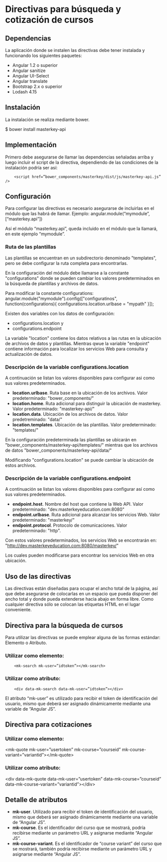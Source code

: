 # Directivas para búsqueda y cotización de cursos

Dependencias
------------

La aplicación donde se instalen las directivas debe tener instalada y funcionando los siguientes paquetes:
* Angular 1.2 o superior
* Angular sanitize
* Angular UI-Select
* Angular translate
* Bootstrap 2.x o superior
* Lodash 4.15

Instalación
-----------

La instalación se realiza mediante bower.

$ bower install masterkey-api


Implementación
--------------

Primero debe asegurarse de llamar las dependencias señaladas arriba y luego incluir el script de la directiva, dependiendo de las condiciones de la instalación podría ser así:

        <script href=”bower_components/masterkey/dist/js/masterkey-api.js” />


Configuración
-------------

Para configurar las directivas es necesario asegurarse de incluirlas en el módulo que las habrá de llamar. Ejemplo:
angular.module(“mymodule”, [“masterkey.api”])

Así el módulo “masterkey.api”, queda incluido en el módulo que la llamará, en este ejemplo “mymodule”.

### Ruta de las plantillas
Las plantillas se encuentran en un subdirectorio denominado "templates", pero se debe configurar la ruta completa para encontrarlas.

En la configuración del módulo debe llamarse a la constante "configurations" donde se pueden cambiar los valores predeterminados en la búsqueda de plantillas y archivos de datos.

Para modificar la constante configurations:
        angular.module("mymodule").config(["configuratinos", function(configurations){ configurations.location.urlbase = "mypath" }]);

Existen dos variables con los datos de configuración:
* configurations.location y
* configurations.endpoint

La variable "location" contiene los datos relativos a las rutas en la ubicación de archivos de datos y plantillas.
Mientras qwue la variable "endpoint" contiene información para localizar los servicios Web para consulta y actualización de datos.

### Descripción de la variable configurations.location
A continuación se listan los valores disponibles para configurar asi como sus valores predeterminados.
* **location.urlbase**. Ruta base en la ubicación de los archivos. Valor predeterminado: "bower_components/"
* **location.home**. Ruta adicional para distinguir la ubicación de masterkey. Valor predeterminado: "masterkey-api/"
* **location.data**. Ubicación de los archivos de datos. Valor predetreminado: "data/"
* **location.templates**. Ubicación de las plantillas. Valor predeterminado: "templates/"

En la configuración predeterminada las plantillas se ubicarán en
"bower_components/masterkey-api/templates/"
mientras que los archivos de datos
"bower_components/masterkey-api/data/"

Modificando "configurations.location" se puede cambiar la ubicación de estos archivos.

### Descripción de la variable configurations.endpoint
A continuación se listan los valores disponibles para configurar así como sus valores predeterminados.
* **endpoint.host**. Nombre del host que contiene la Web API. Valor predeterminado: "dev.masterkeyeducation.com:8080"
* **endpoint.urlbase**. Ruta adicional para alcanzar los servicios Web. Valor predeterminado: "masterkey/"
* **endpoint.protocol**. Protocolo de comunicaciones. Valor predeterminado: "http".

Con estos valores predeterminados, los servicios Web se encontrarán en:
"http://dev.masterkeyeducation.com:8080/masterkey/"

Los cuales pueden modificarse para encontrar los servicios Web en otra ubicación.


Uso de las directivas
---------------------

Las directivas están diseñadas para ocupar el ancho total de la página, así que debe asegurarse de colocarlas en un espacio que pueda disponer del ancho total y donde pueda extenderse hacia abajo en forma libre.
Como cualquier directiva sólo se colocan las etiquetas HTML en el lugar conveniente.


Directiva para la búsqueda de cursos
------------------------------------

Para utilizar las directivas se puede emplear alguna de las formas estándar: Elemento o Atributo.
### Utilizar como elemento:
        <mk-search mk-user=”idtoken”></mk-search>

### Utilizar como atributo:
        <div data-mk-search data-mk-user=”idtoken”></div>
El atributo “mk-user” es utilizado para recibir el token de identificación del usuario, mismo que deberá ser asignado dinámicamente mediante una variable de “Angular JS”.

Directiva para cotizaciones
---------------------------

### Utilizar como elemento:
&lt;mk-quote mk-user=”usertoken” mk-course=”courseid” mk-course-variant=”variantid”&gt;&lt;/mk-quote&gt;

### Utilizar como atributo:
&lt;div data-mk-quote data-mk-user=”usertoken” data-mk-course=”courseid” data-mk-course-variant=”variantid”&gt;&lt;/div&gt;

Detalle de atributos
--------------------

* **mk-user**. Utilizado para recibir el token de identificación del usuario, mismo que deberá ser asignado dinámicamente mediante una variable de “Angular JS”.
* **mk-course**. Es el identificador del curso que se mostrará, podría recibirse mediante un parámetro URL y asignarse mediante “Angular JS”.
* **mk-course-variant**. Es el identificador de “course variant” del curso que se mostrará, también podría recibirse mediante un parámetro URL y asignarse mediante “Angular JS”.


